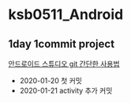 # ksb0511_Android
1day 1commit project
-------------------------------------
[안드로이드 스튜디오 git 간단한 사용법](https://github.com/ksb0511/ksb0511_Android/wiki)

- 2020-01-20 첫 커밋
- 2020-01-21 activity 추가 커밋
